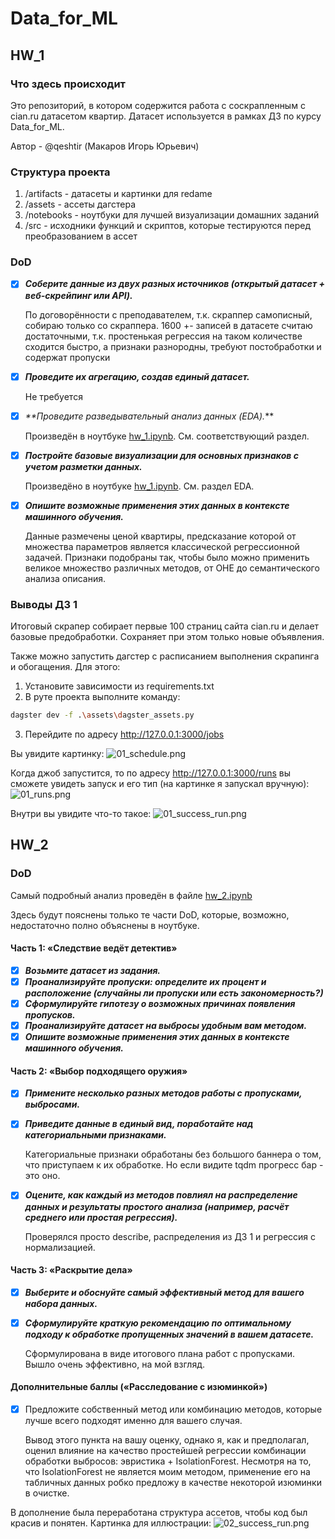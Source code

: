 # Data_for_ML

## HW_1

### Что здесь происходит

Это репозиторий, в котором содержится работа с соскрапленным с cian.ru датасетом квартир.
Датасет используется в рамках ДЗ по курсу Data_for_ML.

Автор - @qeshtir (Макаров Игорь Юрьевич)

### Структура проекта

1. /artifacts - датасеты и картинки для redame
2. /assets - ассеты дагстера
3. /notebooks - ноутбуки для лучшей визуализации домашних заданий
4. /src - исходники функций и скриптов, которые тестируются перед преобразованием в ассет

### DoD

- [x]  _**Соберите данные из двух разных источников (открытый датасет + веб-скрейпинг или API).**_
    
    По договорённости с преподавателем, т.к. скраппер самописный, собираю только со скраппера.
    1600 +- записей в датасете считаю достаточными, т.к. простенькая регрессия на таком количестве сходится быстро, 
    а признаки разнородны, требуют постобработки и содержат пропуски
- [x]  **_Проведите их агрегацию, создав единый датасет._**

    Не требуется
- [x]  _**Проведите разведывательный анализ данных (EDA)._**

    Произведён в ноутбуке [hw_1.ipynb](notebooks%2Fhw_1.ipynb). См. соответствующий раздел.
- [x]  **_Постройте базовые визуализации для основных признаков с учетом разметки данных._**
    
    Произведёно в ноутбуке [hw_1.ipynb](notebooks%2Fhw_1.ipynb). См. раздел EDA.
- [x] **_Опишите возможные применения этих данных в контексте машинного обучения._**

    Данные размечены ценой квартиры, предсказание которой от множества параметров 
    является классической регрессионной задачей. Признаки подобраны так, чтобы было 
    можно применить великое множество различных методов, от OHE до семантического 
    анализа описания.

### Выводы ДЗ 1

Итоговый скрапер собирает первые 100 страниц сайта cian.ru и делает базовые предобработки.
Сохраняет при этом только новые объявления.

Также можно запустить дагстер с расписанием выполнения скрапинга и обогащения. Для этого:

1. Установите зависимости из requirements.txt
2. В руте проекта выполните команду:

```bash
dagster dev -f .\assets\dagster_assets.py
```

3. Перейдите по адресу http://127.0.0.1:3000/jobs

Вы увидите картинку:
![01_schedule.png](artifacts%2Fpictures%2F01_schedule.png)

Когда джоб запустится, то по адресу http://127.0.0.1:3000/runs вы сможете увидеть запуск и его тип 
(на картинке я запускал вручную):
![01_runs.png](artifacts%2Fpictures%2F01_runs.png)

Внутри вы увидите что-то такое:
![01_success_run.png](artifacts%2Fpictures%2F01_success_run.png)

## HW_2
### DoD
Самый подробный анализ проведён в файле [hw_2.ipynb](notebooks%2Fhw_2.ipynb)

Здесь будут пояснены только те части DoD, которые, возможно, недостаточно полно объяснены в ноутбуке.
#### Часть 1: «Следствие ведёт детектив»
- [x] **_Возьмите датасет из задания._**
- [x] **_Проанализируйте пропуски: определите их процент и расположение (случайны ли пропуски или есть закономерность?)_**
- [x] **_Сформулируйте гипотезу о возможных причинах появления пропусков._**
- [x] **_Проанализируйте датасет на выбросы удобным вам методом._**
- [x] **_Опишите возможные применения этих данных в контексте машинного обучения._**

#### Часть 2: «Выбор подходящего оружия»
- [x] **_Примените несколько разных методов работы с пропусками, выбросами._**
- [x] **_Приведите данные в единый вид, поработайте над категориальными признаками._**

    Категориальные признаки обработаны без большого баннера о том, что приступаем к их обработке. Но если видите tqdm прогресс бар - это оно.
- [x] **_Оцените, как каждый из методов повлиял на распределение данных и результаты простого анализа (например, расчёт среднего или простая регрессия)._**

    Проверялся просто describe, распределения из ДЗ 1 и регрессия с нормализацией.

#### Часть 3: «Раскрытие дела»
- [x] **_Выберите и обоснуйте самый эффективный метод для вашего набора данных._**
- [x] **_Сформулируйте краткую рекомендацию по оптимальному подходу к обработке пропущенных значений в вашем датасете._**

    Сформулирована в виде итогового плана работ с пропусками. Вышло очень эффективно, на мой взгляд.

#### Дополнительные баллы («Расследование с изюминкой»)

- [x] Предложите собственный метод или комбинацию методов, которые лучше всего подходят именно для вашего случая.

    Вывод этого пункта на вашу оценку, однако я, как и предполагал, оценил влияние на качество простейшей регрессии комбинации обработки выбросов: эвристика + IsolationForest.  Несмотря на то, что IsolationForest не является моим методом, применение его на табличных данных робко предложу в качестве некоторой изюминки в очистке.

В дополнение была переработана структура ассетов, чтобы код был красив и понятен. Картинка для иллюстрации:
![02_success_run.png](artifacts%2Fpictures%2F02_success_run.png)
